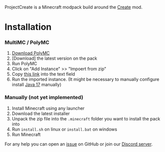 ProjectCreate is a Minecraft modpack build around the [Create](https://modrinth.com/mod/create) mod.

# Installation
### MultiMC / PolyMC
1. [Download PolyMC](https://polymc.org/download/)
2. [Download] the latest version on the pack
3. Run PolyMC
4. Click on "Add Instance" >> "Impoert from zip"
5. Copy [this link](https://github.com/OpenPlayVerse/ProjectCreate/releases/latest/download/ProjectCreate-latest_MultiMC.zip ) into the text field
6. Run the imported instance.
(It might be necessary to manually configure install [Java 17](https://adoptium.net/temurin/releases/) manually)

### Manually (not yet implemented)
1. Install Minecraft using any launcher
2. Download the latest installer
3. Unpack the zip file into the `.minecraft` folder you want to install the pack into
4. Run `install.sh` on linux or `install.bat` on windows
5. Run Minecraft


For any help you can open an [issue](https://github.com/OpenPlayVerse/testpack/issues) on GitHub or join our [Discord server](https://discord.gg/RAuzfjSuuT).